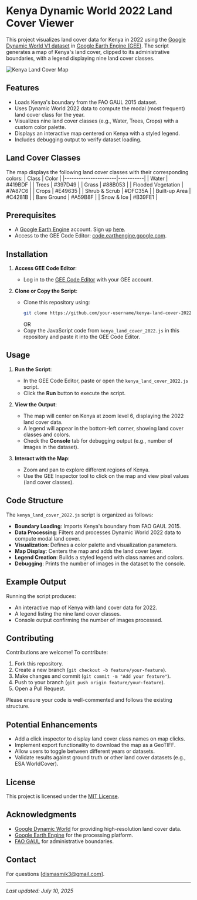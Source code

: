 
# Kenya Dynamic World 2022 Land Cover Viewer

This project visualizes land cover data for Kenya in 2022 using the [Google Dynamic World V1 dataset](https://developers.google.com/earth-engine/datasets/catalog/GOOGLE_DYNAMICWORLD_V1) in [Google Earth Engine (GEE)](https://earthengine.google.com/). The script generates a map of Kenya's land cover, clipped to its administrative boundaries, with a legend displaying nine land cover classes.

![Kenya Land Cover Map](https://via.placeholder.com/800x400.png?text=Kenya+Land+Cover+Map+Preview) <!-- Replace with actual screenshot if available -->

## Features
- Loads Kenya's boundary from the FAO GAUL 2015 dataset.
- Uses Dynamic World 2022 data to compute the modal (most frequent) land cover class for the year.
- Visualizes nine land cover classes (e.g., Water, Trees, Crops) with a custom color palette.
- Displays an interactive map centered on Kenya with a styled legend.
- Includes debugging output to verify dataset loading.

## Land Cover Classes
The map displays the following land cover classes with their corresponding colors:
| Class                | Color     |
|----------------------|-----------|
| Water                | #419BDF   |
| Trees                | #397D49   |
| Grass                | #88B053   |
| Flooded Vegetation   | #7A87C6   |
| Crops                | #E49635   |
| Shrub & Scrub        | #DFC35A   |
| Built-up Area        | #C4281B   |
| Bare Ground          | #A59B8F   |
| Snow & Ice           | #B39FE1   |

## Prerequisites
- A [Google Earth Engine](https://earthengine.google.com/) account. Sign up [here](https://signup.earthengine.google.com/).
- Access to the GEE Code Editor: [code.earthengine.google.com](https://code.earthengine.google.com/).

## Installation
1. **Access GEE Code Editor**:
   - Log in to the [GEE Code Editor](https://code.earthengine.google.com/) with your GEE account.

2. **Clone or Copy the Script**:
   - Clone this repository using:
     ```bash
     git clone https://github.com/your-username/kenya-land-cover-2022.git
     ```
     OR
   - Copy the JavaScript code from `kenya_land_cover_2022.js` in this repository and paste it into the GEE Code Editor.

## Usage
1. **Run the Script**:
   - In the GEE Code Editor, paste or open the `kenya_land_cover_2022.js` script.
   - Click the **Run** button to execute the script.

2. **View the Output**:
   - The map will center on Kenya at zoom level 6, displaying the 2022 land cover data.
   - A legend will appear in the bottom-left corner, showing land cover classes and colors.
   - Check the **Console** tab for debugging output (e.g., number of images in the dataset).

3. **Interact with the Map**:
   - Zoom and pan to explore different regions of Kenya.
   - Use the GEE Inspector tool to click on the map and view pixel values (land cover classes).

## Code Structure
The `kenya_land_cover_2022.js` script is organized as follows:
- **Boundary Loading**: Imports Kenya's boundary from FAO GAUL 2015.
- **Data Processing**: Filters and processes Dynamic World 2022 data to compute modal land cover.
- **Visualization**: Defines a color palette and visualization parameters.
- **Map Display**: Centers the map and adds the land cover layer.
- **Legend Creation**: Builds a styled legend with class names and colors.
- **Debugging**: Prints the number of images in the dataset to the console.

## Example Output
Running the script produces:
- An interactive map of Kenya with land cover data for 2022.
- A legend listing the nine land cover classes.
- Console output confirming the number of images processed.

## Contributing
Contributions are welcome! To contribute:
1. Fork this repository.
2. Create a new branch (`git checkout -b feature/your-feature`).
3. Make changes and commit (`git commit -m "Add your feature"`).
4. Push to your branch (`git push origin feature/your-feature`).
5. Open a Pull Request.

Please ensure your code is well-commented and follows the existing structure.

## Potential Enhancements
- Add a click inspector to display land cover class names on map clicks.
- Implement export functionality to download the map as a GeoTIFF.
- Allow users to toggle between different years or datasets.
- Validate results against ground truth or other land cover datasets (e.g., ESA WorldCover).

## License
This project is licensed under the [MIT License](LICENSE).

## Acknowledgments
- [Google Dynamic World](https://dynamicworld.app/) for providing high-resolution land cover data.
- [Google Earth Engine](https://earthengine.google.com/) for the processing platform.
- [FAO GAUL](https://data.apps.fao.org/catalog/dataset/global-administrative-unit-layers-gaul) for administrative boundaries.

## Contact
For questions  [dismasmik3@gmail.com].

---
*Last updated: July 10, 2025*

